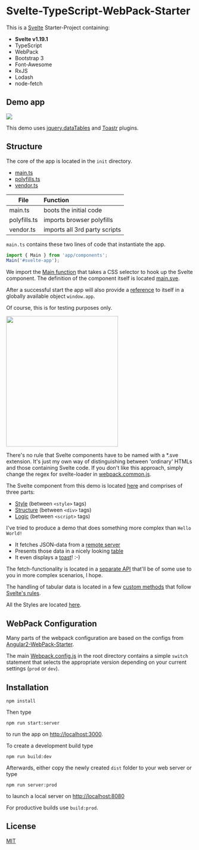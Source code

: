 # Svelte-TypeScript-WebPack-Starter

This is a [Svelte](https://svelte.technology/) Starter-Project containing: 

* **Svelte v1.19.1**
* TypeScript
* WebPack
* Bootstrap 3
* Font-Awesome
* RxJS
* Lodash
* node-fetch

## Demo app

<img src="http://i.giphy.com/26FKSF8fXF2JD7CZa.gif">

This demo uses [jquery.dataTables](https://datatables.net/) and [Toastr](http://codeseven.github.io/toastr/) plugins.

## Structure

The core of the app is located in the `init` directory.

* [main.ts](https://github.com/brakmic/Svelte-TypeScript-WebPack-Boilerplate/blob/master/src/init/main.ts) 
* [polyfills.ts](https://github.com/brakmic/Svelte-TypeScript-WebPack-Boilerplate/blob/master/src/init/polyfills.ts)
* [vendor.ts](https://github.com/brakmic/Svelte-TypeScript-WebPack-Boilerplate/blob/master/src/init/vendor.ts)

| File     | Function   | 
| -------------|:---- |
| main.ts   | boots the initial code  |
| polyfills.ts | imports browser polyfills |
| vendor.ts | imports all 3rd party scripts |

`main.ts` contains these two lines of code that instantiate the app. 

```typescript 
import { Main } from 'app/components';
Main('#svelte-app');
```

We import the [Main function](https://github.com/brakmic/Svelte-TypeScript-WebPack-Boilerplate/blob/master/src/app/components/main/main.ts#L4) that takes a CSS selector to hook up the Svelte component. The definition of the component itself is located [main.sve](https://github.com/brakmic/Svelte-TypeScript-WebPack-Boilerplate/blob/master/src/app/components/main/main.sve).

After a successful start the app will also provide a [reference](https://github.com/brakmic/Svelte-TypeScript-WebPack-Boilerplate/blob/master/src/app/components/main/main.ts#L9) to itself in a globally available object `window.app`. 

Of course, this is for testing purposes only. 

<img src="http://i.imgur.com/ya9WMuH.png" width="300" height="350">

There's no rule that Svelte components have to be named with a *.sve extension. It's just my own way of distinguishing between 'ordinary' HTMLs and those containing Svelte code. If you don't like this approach, simply change the regex for svelte-loader in [webpack.common.js](https://github.com/brakmic/Svelte-TypeScript-WebPack-Boilerplate/blob/master/config/webpack.common.js#L114).

The Svelte component from this demo is located [here](https://github.com/brakmic/Svelte-TypeScript-WebPack-Boilerplate/blob/master/src/app/components/main/main.sve) and comprises of three parts:

* [Style](https://github.com/brakmic/Svelte-TypeScript-WebPack-Boilerplate/blob/master/src/app/components/main/main.sve#L1) (between `<style>` tags)
* [Structure](https://github.com/brakmic/Svelte-TypeScript-WebPack-Boilerplate/blob/master/src/app/components/main/main.sve#L6) (between `<div>` tags)
* [Logic](https://github.com/brakmic/Svelte-TypeScript-WebPack-Boilerplate/blob/master/src/app/components/main/main.sve#L40) (between `<script>` tags)

I've tried to produce a demo that does something more complex than `Hello World!`

* It fetches JSON-data from a [remote server](http://northwind.servicestack.net/) 
* Presents those data in a nicely looking [table](https://datatables.net/) 
* It even displays a [toast](http://codeseven.github.io/toastr/)! :-)

The fetch-functionality is located in a [separate API](https://github.com/brakmic/Svelte-TypeScript-WebPack-Boilerplate/blob/master/src/app/api/fetch.ts) that'll be of some use to you in more complex scenarios, I hope.

The handling of tabular data is located in a few [custom methods](https://github.com/brakmic/Svelte-TypeScript-WebPack-Boilerplate/blob/master/src/app/components/main/main.sve#L66) that follow [Svelte's rules](https://svelte.technology/guide#custom-methods).

All the Styles are located [here](https://github.com/brakmic/Svelte-TypeScript-WebPack-Boilerplate/blob/master/src/app/styling/index.scss).

## WebPack Configuration

Many parts of the webpack configuration are based on the configs from [Angular2-WebPack-Starter](https://github.com/AngularClass/angular2-webpack-starter).

The main [Webpack.config.js](https://github.com/brakmic/Svelte-TypeScript-WebPack-Boilerplate/blob/master/webpack.config.js) in the root directory contains a simple `switch` statement that selects the appropriate version depending on your current settings (`prod` or `dev`).

## Installation

```
npm install
```

Then type 

```
npm run start:server
```

to run the app on [http://localhost:3000](http://localhost:3000).

To create a development build type 

```
npm run build:dev
```

Afterwards, either copy the newly created `dist` folder to your web server or type 

```
npm run server:prod
```

to launch a local server on [http://localhost:8080](http://localhost:8080)

For productive builds use `build:prod`.

## License

[MIT](https://github.com/brakmic/Svelte-TypeScript-WebPack-Boilerplate/blob/master/LICENSE)
